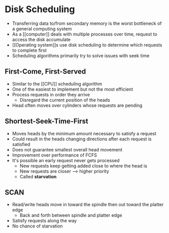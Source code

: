 # Disk Scheduling
- Transferring data to/from secondary memory is the worst bottleneck of a general computing system
- As a [[computer]] deals with multiple processes over time, request to access the disk accumulate
- [[Operating system]]s use disk scheduling to determine which requests to complete first
- Scheduling algorithms primarily try to solve issues with seek time

## First-Come, First-Served
- Similar to the [[CPU]] scheduling algorithm
- One of the easiest to implement but not the most efficient
- Process requests in order they arrive
  - Disregard the current position of the heads
- Head often moves over cylinders whose requests are pending

## Shortest-Seek-Time-First
- Moves heads by the minimum amount necessary to satisfy a request
- Could result in the heads changing directions after each request is satisfied
- Does not guarantee smallest overall head movement
- Improvement over performance of FCFS
- It's possible an early request never gets processed
  - New requests keep getting added close to where the head is
  - New requests are closer --> higher priority
  - Called **starvation**

## SCAN
- Read/write heads move in toward the spindle then out toward the platter edge
  - Back and forth between spindle and platter edge
- Satisfy requests along the way
- No chance of starvation

